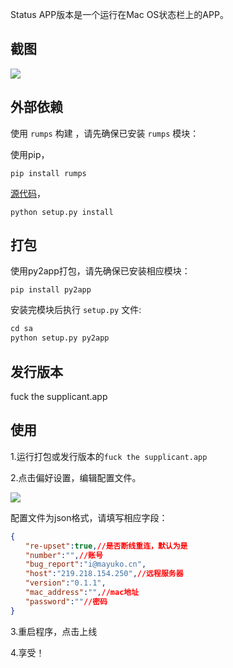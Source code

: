 Status APP版本是一个运行在Mac OS状态栏上的APP。

  

## 截图

![](https://cdn.mayuko.cn/blog/20180416150105.png)



## 外部依赖

使用 `rumps` 构建 ，请先确保已安装 `rumps` 模块：

使用pip，

```
pip install rumps
```

[源代码](https://github.com/jaredks/rumps)，

```
python setup.py install
```

  

## 打包

使用py2app打包，请先确保已安装相应模块：

```shell
pip install py2app
```

安装完模块后执行 `setup.py` 文件:

```python
cd sa
python setup.py py2app
```



## 发行版本

fuck the supplicant.app

   

## 使用

1.运行打包或发行版本的`fuck the supplicant.app`

2.点击偏好设置，编辑配置文件。

![](https://cdn.mayuko.cn/blog/20180416153055.png)

配置文件为json格式，请填写相应字段：

```json
{
　　"re-upset":true,//是否断线重连，默认为是
　　"number":"",//账号
　　"bug_report":"i@mayuko.cn",
　　"host":"219.218.154.250",//远程服务器
　　"version":"0.1.1",
　　"mac_address":"",//mac地址
　　"password":""//密码
}
```

3.重启程序，点击上线

4.享受！



